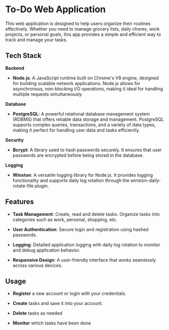 
# To-Do Web Application

This web application is designed to help users organize their routines effectively. Whether you need to manage grocery lists, daily chores, work projects, or personal goals, this app provides a simple and efficient way to track and manage your tasks.



## Tech Stack

**Backend** 

- **Node.js**: A JavaScript runtime built on Chrome's V8 engine, designed for building scalable network applications. Node.js allows for asynchronous, non-blocking I/O operations, making it ideal for handling multiple requests simultaneously.

**Database**

- **PostgreSQL**: A powerful relational database management system (RDBMS) that offers reliable data storage and management. PostgreSQL supports complex queries, transactions, and a variety of data types, making it perfect for handling user data and tasks efficiently.

**Security**

- **Bcrypt**: A library used to hash passwords securely. It ensures that user passwords are encrypted before being stored in the database.

**Logging**

- **Winston**: A versatile logging library for Node.js. It provides logging functionality and supports daily log rotation through the winston-daily-rotate-file plugin.


## Features

- **Task Management**: Create, read and delete tasks. Organize tasks into categories such as work, personal, shopping, etc.

- **User Authentication**: Secure login and registration using hashed passwords.

- **Logging**: Detailed application logging with daily log rotation to monitor and debug application behavior.

- **Responsive Design**: A user-friendly interface that works seamlessly across various devices.


## Usage

- **Register** a new account or login with your credentials.

- **Create** tasks and save it into your account.

- **Delete** tasks as needed

- **Monitor** which tasks have been done

